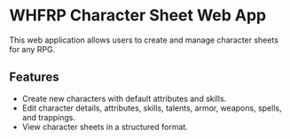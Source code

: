 # WHFRP Character Sheet Web App

This web application allows users to create and manage character sheets for any RPG.

## Features

- Create new characters with default attributes and skills.
- Edit character details, attributes, skills, talents, armor, weapons, spells, and trappings.
- View character sheets in a structured format.
